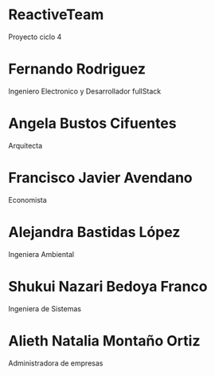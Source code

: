 # ReactiveTeam
Proyecto ciclo 4

# Fernando Rodriguez 

Ingeniero Electronico y Desarrollador fullStack


# Angela Bustos Cifuentes

Arquitecta

# Francisco Javier Avendano

Economista 


# Alejandra Bastidas López

Ingeniera Ambiental


# Shukui Nazari Bedoya Franco

Ingeniera de Sistemas


# Alieth Natalia Montaño Ortiz

Administradora de empresas
